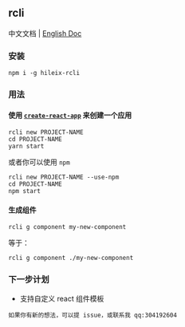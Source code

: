 ## rcli

中文文档 | [English Doc](https://github.com/hileix/rcli/blob/master/docs/README-en.md)

### 安装

```shell
npm i -g hileix-rcli
```

### 用法

#### 使用 [`create-react-app`](https://github.com/facebook/create-react-app) 来创建一个应用

```shell
rcli new PROJECT-NAME
cd PROJECT-NAME
yarn start
```

或者你可以使用 `npm`

```shell
rcli new PROJECT-NAME --use-npm
cd PROJECT-NAME
npm start
```

#### 生成组件

```shell
rcli g component my-new-component
```

等于：

```shell
rcli g component ./my-new-component
```

### 下一步计划

- 支持自定义 react 组件模板

`如果你有新的想法，可以提 issue，或联系我 qq:304192604`
